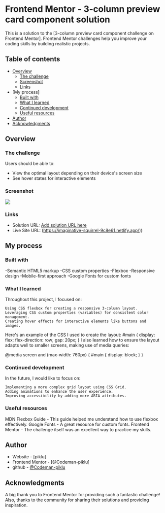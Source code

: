 # Frontend Mentor - 3-column preview card component solution

This is a solution to the [3-column preview card component challenge on Frontend Mentor]. Frontend Mentor challenges help you improve your coding skills by building realistic projects. 

## Table of contents

- [Overview](#overview)
  - [The challenge](#the-challenge)
  - [Screenshot](#screenshot)
  - [Links](#links)
- [My process]
  - [Built with](#built-with)
  - [What I learned](#what-i-learned)
  - [Continued development](#continued-development)
  - [Useful resources](#useful-resources)
- [Author](#author)
- [Acknowledgments](#acknowledgments)



## Overview

### The challenge

Users should be able to:

- View the optimal layout depending on their device's screen size
- See hover states for interactive elements

### Screenshot
![](./Screenshot%20(4).png)

### Links
- Solution URL: [Add solution URL here](https://your-solution-url.com)
- Live Site URL: (https://imaginative-squirrel-9c8e61.netlify.app/))

## My process
### Built with
-Semantic HTML5 markup
-CSS custom properties
-Flexbox
-Responsive design
-Mobile-first approach
-Google Fonts for custom fonts
### What I learned
Throughout this project, I focused on:

    Using CSS flexbox for creating a responsive 3-column layout.
    Leveraging CSS custom properties (variables) for consistent color management.
    Creating hover effects for interactive elements like buttons and images.

Here's an example of the CSS I used to create the layout:
#main {
  display: flex;
  flex-direction: row;
  gap: 20px;
}
I also learned how to ensure the layout adapts well to smaller screens, making use of media queries:

@media screen and (max-width: 760px) {
  #main {
    display: block;
  }
}

### Continued development

In the future, I would like to focus on:

    Implementing a more complex grid layout using CSS Grid.
    Adding animations to enhance the user experience.
    Improving accessibility by adding more ARIA attributes.


### Useful resources
MDN Flexbox Guide - This guide helped me understand how to use flexbox effectively.
Google Fonts - A great resource for custom fonts.
Frontend Mentor - The challenge itself was an excellent way to practice my skills.

## Author

- Website - [piklu]
- Frontend Mentor - [@Codeman-piklu]
- github - [@Codeman-piklu](https://github.com/Codeman-piklu)


## Acknowledgments

A big thank you to Frontend Mentor for providing such a fantastic challenge! Also, thanks to the community for sharing their solutions and providing inspiration.

